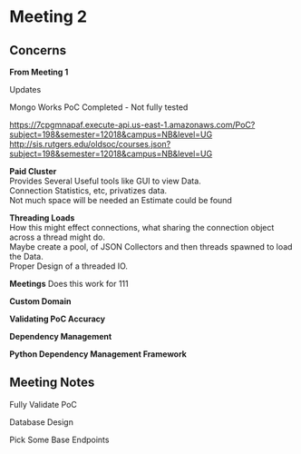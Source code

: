 # Meeting 2

## Concerns

**From Meeting 1**

Updates

Mongo Works
PoC Completed - Not fully tested

https://7cpgmnapaf.execute-api.us-east-1.amazonaws.com/PoC?subject=198&semester=12018&campus=NB&level=UG
http://sis.rutgers.edu/oldsoc/courses.json?subject=198&semester=12018&campus=NB&level=UG

**Paid Cluster**    
Provides Several Useful tools like GUI to view Data.   
Connection Statistics, etc, privatizes data.   
Not much space will be needed an Estimate could be found   

**Threading Loads**   
How this might effect connections, what sharing the connection object across a thread might do.   
Maybe create a pool, of JSON Collectors and then threads spawned to load the Data.   
Proper Design of a threaded IO.

**Meetings**
Does this work for 111

**Custom Domain**

**Validating PoC Accuracy**

**Dependency Management**

**Python Dependency Management Framework**

## Meeting Notes

Fully Validate PoC

Database Design

Pick Some Base Endpoints
